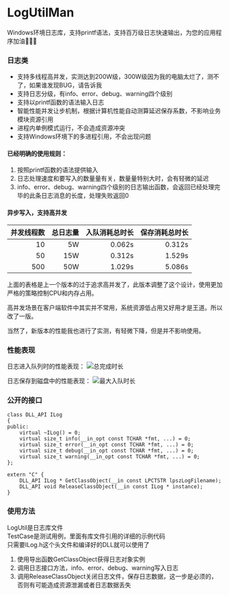 # LogUtilMan

Windows环境日志库，支持printf语法，支持百万级日志快速输出，为您的应用程序加油🍕🍕🍕

### 日志类
* 支持多线程高并发，实测达到200W级，300W级因为我的电脑太烂了，测不了，如果谁发现BUG，请告诉我
* 支持日志分级，有info、error、debug、warning四个级别
* 支持以printf函数的语法输入日志
* 智能性能并发让步机制，根据计算机性能自动测算延迟保存系数，不影响业务模块资源引用
* 进程内单例模式运行，不会造成资源冲突
* 支持Windows环境下的多进程引用，不会出现问题

#### 已经明确的使用规则：
 1. 按照printf函数的语法提供输入
 2. 日志处理速度和要写入的数量量有关，数量量特别大时，会有轻微的延迟
 3. info、error、debug、warning四个级别的日志输出函数，会返回已经处理完毕的此条日志消息的长度，处理失败返回0

#### 异步写入，支持高并发
|  并发线程数  |  总日志量  |  入队消耗总时长  |   保存消耗总时长   |
| ------------:| ----------:| ----------------:| ------------------:|
|      10      |     5W     |      0.062s      |      0.312s        |
|      50      |    15W     |      0.312s      |      1.529s        |
|     500      |    50W     |      1.029s      |      5.086s        |


上面的表格是上一个版本的过于追求高并发了，此版本调整了这个设计，使用更加严格的策略控制CPU和内存占用。

高并发场景在客户端软件中其实并不常用，系统资源低占用又好用才是王道。所以改了一版。

当然了，新版本的性能我也进行了实测，有轻微下降，但是并不影响使用。

### 性能表现
日志进入队列时的性能表现：
![总完成时长](https://raw.githubusercontent.com/ccpwcn/LogUtilMan/master/%E6%80%BB%E5%AE%8C%E6%88%90%E6%97%B6%E9%95%BF.png)

日志保存到磁盘中的性能表现：
![最大入队时长](https://raw.githubusercontent.com/ccpwcn/LogUtilMan/master/%E6%9C%80%E5%A4%A7%E5%85%A5%E9%98%9F%E6%97%B6%E9%95%BF.png)

### 公开的接口
```
class DLL_API ILog
{
public:
	virtual ~ILog() = 0;
	virtual size_t info(__in_opt const TCHAR *fmt, ...) = 0;
	virtual size_t error(__in_opt const TCHAR *fmt, ...) = 0;
	virtual size_t debug(__in_opt const TCHAR *fmt, ...) = 0;
	virtual size_t warning(__in_opt const TCHAR *fmt, ...) = 0;
};

extern "C" {
	DLL_API ILog * GetClassObject(__in const LPCTSTR lpszLogFilename);
	DLL_API void ReleaseClassObject(__in const ILog * instance);
}
```

### 使用方法
LogUtil是日志库文件  
TestCase是测试用例，里面有库文件引用的详细的示例代码  
只需要ILog.h这个头文件和编译好的DLL就可以使用了  
 1. 使用导出函数GetClassObject获得日志对象实例
 2. 调用日志接口方法，info、error、debug、warning写入日志
 3. 调用ReleaseClassObject关闭日志文件，保存日志数据，这一步是必须的，否则有可能造成资源泄漏或者日志数据丢失